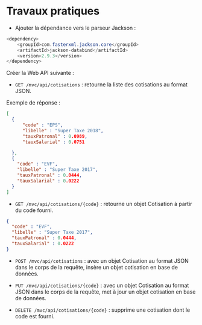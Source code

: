 # Travaux pratiques

* Ajouter la dépendance vers le parseur Jackson :

```java
<dependency>
    <groupId>com.fasterxml.jackson.core</groupId>
    <artifactId>jackson-databind</artifactId>
    <version>2.9.3</version>
</dependency>
```

Créer la Web API suivante :

* `GET /mvc/api/cotisations` : retourne la liste des cotisations au format JSON.

Exemple de réponse :

```json
[
  {
      "code" : "EPS",
      "libelle" : "Super Taxe 2018",
      "tauxPatronal" : 0.0989,
      "tauxSalarial" : 0.0751

  },
  {
    "code" : "EVF",
    "libelle" : "Super Taxe 2017",
    "tauxPatronal" : 0.0444,
    "tauxSalarial" : 0.0222
  }
]
```

* `GET /mvc/api/cotisations/{code}` : retourne un objet Cotisation à partir du code fourni.

```json
{
  "code" : "EVF",
  "libelle" : "Super Taxe 2017",
  "tauxPatronal" : 0.0444,
  "tauxSalarial" : 0.0222
}
```

* `POST /mvc/api/cotisations` : avec un objet Cotisation au format JSON dans le corps de la requête, insère un objet cotisation en base de données.

* `PUT /mvc/api/cotisations/{code}` : avec un objet Cotisation au format JSON dans le corps de la requête, met à jour un objet cotisation en base de données.

* `DELETE /mvc/api/cotisations/{code}` : supprime une cotisation dont le code est fourni.
